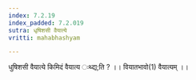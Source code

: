 ```yaml
---
index: 7.2.19
index_padded: 7.2.019
sutra: धृषिशसी वैयात्ये
vritti: mahabhashyam

---
```

 धुषिशसी वैयात्ये किमिदं वैयात्य ःथ्द्य;ति ? ।। वियातभावो(1) वैयात्यम् ।। 
